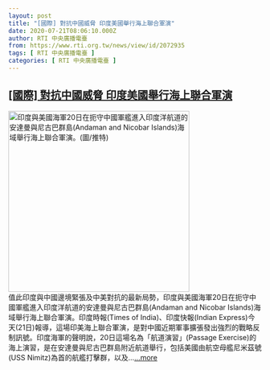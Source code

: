 ```yaml
---
layout: post
title: "[國際] 對抗中國威脅 印度美國舉行海上聯合軍演"
date: 2020-07-21T08:06:10.000Z
author: RTI 中央廣播電臺
from: https://www.rti.org.tw/news/view/id/2072935
tags: [ RTI 中央廣播電臺 ]
categories: [ RTI 中央廣播電臺 ]
---
```

<!--1595318770000-->
[[國際] 對抗中國威脅 印度美國舉行海上聯合軍演](https://www.rti.org.tw/news/view/id/2072935)
------

<div>
<img src="https://static.rti.org.tw/assets/thumbnails/2020/07/21/caafd5a9b284a9dd1e9247abb8c01b11.jpg" width="360" alt="印度與美國海軍20日在扼守中國軍艦進入印度洋航道的安達曼與尼古巴群島(Andaman and Nicobar Islands)海域舉行海上聯合軍演。(圖/推特)" title="印度與美國海軍20日在扼守中國軍艦進入印度洋航道的安達曼與尼古巴群島(Andaman and Nicobar Islands)海域舉行海上聯合軍演。(圖/推特)"><br>值此印度與中國邊境緊張及中美對抗的最新局勢，印度與美國海軍20日在扼守中國軍艦進入印度洋航道的安達曼與尼古巴群島(Andaman and Nicobar Islands)海域舉行海上聯合軍演。印度時報(Times of India)、印度快報(Indian Express)今天(21日)報導，這場印美海上聯合軍演，是對中國近期軍事擴張發出強烈的戰略反制訊號。印度海軍的聲明說，20日這場名為「航道演習」(Passage Exercise)的海上演習，是在安達曼與尼古巴群島附近航道舉行，包括美國由航空母艦尼米茲號(USS Nimitz)為首的航艦打擊群，以及...<a target="_blank" href="https://www.rti.org.tw/news/view/id/2072935">...more</a>
</div>
